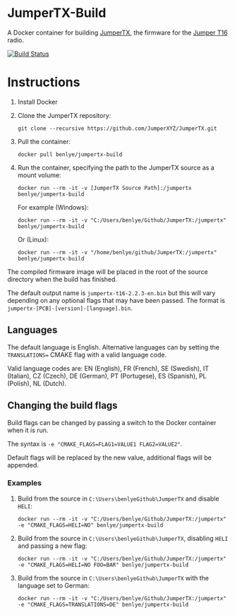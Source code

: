 # JumperTX-Build
A Docker container for building [JumperTX](https://github.com/JumperXYZ/JumperTX), the firmware for the [Jumper T16](https://www.jumper.xyz/jumpertx-t16) radio.

[![Build Status](https://travis-ci.org/benlye/JumperTX-Build.svg?branch=master)](https://travis-ci.org/benlye/JumperTX-Build)

# Instructions
1. Install Docker
1. Clone the JumperTX repository:

   `git clone --recursive https://github.com/JumperXYZ/JumperTX.git`
   
1. Pull the container:

   `docker pull benlye/jumpertx-build`
   
1. Run the container, specifying the path to the JumperTX source as a mount volume:

   `docker run --rm -it -v [JumperTX Source Path]:/jumpertx benlye/jumpertx-build`
   
   For example (Windows):
   
   `docker run --rm -it -v "C:/Users/benlye/Github/JumperTX:/jumpertx" benlye/jumpertx-build`
   
   Or (Linux):
   
   `docker run --rm -it -v "/home/benlye/github/JumperTX:/jumpertx" benlye/jumpertx-build`

The compiled firmware image will be placed in the root of the source directory when the build has finished.  

The default output name is `jumpertx-t16-2.2.3-en.bin` but this will vary depending on any optional flags that may have been passed.  The format is `jumpertx-[PCB]-[version]-[language].bin`.

## Languages
The default language is English.  Alternative languages can by setting the `TRANSLATIONS=` CMAKE flag with a valid language code.

Valid language codes are: EN (English), FR (French), SE (Swedish), IT (Italian), CZ (Czech), DE (German), PT (Portugese), ES (Spanish), PL (Polish), NL (Dutch).

## Changing the build flags
Build flags can be changed by passing a switch to the Docker container when it is run.

The syntax is `-e "CMAKE_FLAGS=FLAG1=VALUE1 FLAG2=VALUE2"`.

Default flags will be replaced by the new value, additional flags will be appended.

### Examples
1. Build from the source in `C:\Users\benlyeGithub\JumperTX` and disable `HELI`:

   `docker run --rm -it -v "C:/Users/benlye/Github/JumperTX:/jumpertx" -e "CMAKE_FLAGS=HELI=NO" benlye/jumpertx-build`

1. Build from the source in `C:\Users\benlyeGithub\JumperTX`, disabling `HELI` and passing a new flag:

   `docker run --rm -it -v "C:/Users/benlye/Github/JumperTX:/jumpertx" -e "CMAKE_FLAGS=HELI=NO FOO=BAR" benlye/jumpertx-build`

1. Build from the source in `C:\Users\benlyeGithub\JumperTX` with the language set to German:

   `docker run --rm -it -v "C:/Users/benlye/Github/JumperTX:/jumpertx" -e "CMAKE_FLAGS=TRANSLATIONS=DE" benlye/jumpertx-build`
